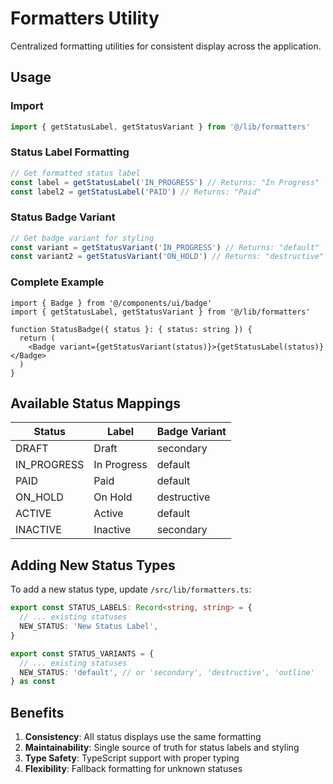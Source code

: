 # Formatters Utility

Centralized formatting utilities for consistent display across the application.

## Usage

### Import

```typescript
import { getStatusLabel, getStatusVariant } from '@/lib/formatters'
```

### Status Label Formatting

```typescript
// Get formatted status label
const label = getStatusLabel('IN_PROGRESS') // Returns: "In Progress"
const label2 = getStatusLabel('PAID') // Returns: "Paid"
```

### Status Badge Variant

```typescript
// Get badge variant for styling
const variant = getStatusVariant('IN_PROGRESS') // Returns: "default"
const variant2 = getStatusVariant('ON_HOLD') // Returns: "destructive"
```

### Complete Example

```tsx
import { Badge } from '@/components/ui/badge'
import { getStatusLabel, getStatusVariant } from '@/lib/formatters'

function StatusBadge({ status }: { status: string }) {
  return (
    <Badge variant={getStatusVariant(status)}>{getStatusLabel(status)}</Badge>
  )
}
```

## Available Status Mappings

| Status      | Label       | Badge Variant |
| ----------- | ----------- | ------------- |
| DRAFT       | Draft       | secondary     |
| IN_PROGRESS | In Progress | default       |
| PAID        | Paid        | default       |
| ON_HOLD     | On Hold     | destructive   |
| ACTIVE      | Active      | default       |
| INACTIVE    | Inactive    | secondary     |

## Adding New Status Types

To add a new status type, update `/src/lib/formatters.ts`:

```typescript
export const STATUS_LABELS: Record<string, string> = {
  // ... existing statuses
  NEW_STATUS: 'New Status Label',
}

export const STATUS_VARIANTS = {
  // ... existing statuses
  NEW_STATUS: 'default', // or 'secondary', 'destructive', 'outline'
} as const
```

## Benefits

1. **Consistency**: All status displays use the same formatting
2. **Maintainability**: Single source of truth for status labels and styling
3. **Type Safety**: TypeScript support with proper typing
4. **Flexibility**: Fallback formatting for unknown statuses
